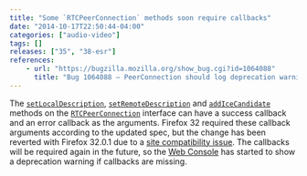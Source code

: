 ```yaml
---
title: "Some `RTCPeerConnection` methods soon require callbacks"
date: "2014-10-17T22:50:44-04:00"
categories: ["audio-video"]
tags: []
releases: ["35", "38-esr"]
references:
    - url: "https://bugzilla.mozilla.org/show_bug.cgi?id=1064088"
      title: "Bug 1064088 – PeerConnection should log deprecation warnings when required callbacks are missing."
---
```

The [`setLocalDescription`](https://developer.mozilla.org/docs/Web/API/RTCPeerConnection.setLocalDescription), [`setRemoteDescription`](https://developer.mozilla.org/docs/Web/API/RTCPeerConnection.setRemoteDescription) and [`addIceCandidate`](https://developer.mozilla.org/docs/Web/API/RTCPeerConnection.addIceCandidate) methods on the [`RTCPeerConnection`](https://developer.mozilla.org/docs/Web/API/RTCPeerConnection) interface can have a success callback and an error callback as the arguments. Firefox 32 required these callback arguments according to the updated spec, but the change has been reverted with Firefox 32.0.1 due to a [site compatibility issue](https://bugzilla.mozilla.org/show_bug.cgi?id=1063971). The callbacks will be required again in the future, so the [Web Console](https://developer.mozilla.org/docs/Tools/Web_Console) has started to show a deprecation warning if callbacks are missing.
